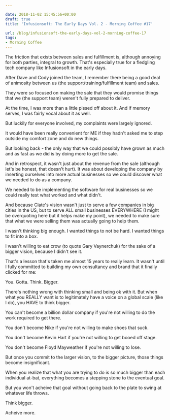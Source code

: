 ```yaml
---

date: 2018-11-02 15:45:56+00:00
draft: true
title: 'Infusionsoft: The Early Days Vol. 2 - Morning Coffee #17'

url: /blog/infusionsoft-the-early-days-vol-2-morning-coffee-17
tags:
- Morning Coffee
---
```




 


The friction that exists between sales and fulfillment is, although annoying for both parties, integral to growth. That's especially true for a fledgling tech company like Infusionsoft in the early days.

After Dave and Cody joined the team, I remember there being a good deal of animosity between us (the support/training/fulfillment team) and sales.

They were so focused on making the sale that they would promise things that we (the support team) weren't fully prepared to deliver.

At the time, I was more than a little pissed off about it. And if memory serves, I was fairly vocal about it as well.

But luckily for everyone involved, my complaints were largely ignored.

It would have been really convenient for ME if they hadn't asked me to step outside my comfort zone and do new things. 

But looking back - the only way that we could possibly have grown as much and as fast as we did is by doing more to get the sale.

And in retrospect, it wasn't just about the revenue from the sale (although let's be honest, that doesn't hurt). It was about developing the company by inserting ourselves into more actual businesses so we could discover what we needed to do as a company.

We needed to be implementing the software for real businesses so we could really test what worked and what didn't. 

And because Clate's vision wasn't just to serve a few companies in big cities in the US, but to serve ALL small businesses EVERYWHERE (I might be overquoting here but it helps make my point), we needed to make sure that what we were selling them was actually going to help them.

I wasn't thinking big enough. I wanted things to not be hard. I wanted things to fit into a box.

I wasn't willing to eat crow (to quote Gary Vaynerchuk) for the sake of a bigger vision, because I didn't see it.

That's a lesson that's taken me almost 15 years to really learn. It wasn't until I fully committed to building my own consultancy and brand that it finally clicked for me:

You. Gotta. Think. Bigger.

There's nothing wrong with thinking small and being ok with it. But when what you REALLY want is to legitimately have a voice on a global scale (like I do), you HAVE to think bigger. 

You can't become a billion dollar company if you're not willing to do the work required to get there.

You don't become Nike if you're not willing to make shoes that suck.

You don't become Kevin Hart if you're not willing to get booed off stage.

You don't become Floyd Mayweather if you're not willing to lose.

But once you commit to the larger vision, to the bigger picture, those things become insignificant. 

When you realize that what you are trying to do is so much bigger than each individual at-bat, everything becomes a stepping stone to the eventual goal.

But you won't acheive that goal without going back to the plate to swing at whatever life throws.

Think bigger.

Acheive more.
